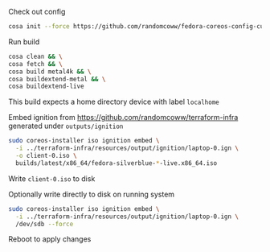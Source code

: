 Check out config
```bash
cosa init --force https://github.com/randomcoww/fedora-coreos-config-custom.git builds/client
```

Run build
```bash
cosa clean && \
cosa fetch && \
cosa build metal4k && \
cosa buildextend-metal && \
cosa buildextend-live
```

This build expects a home directory device with label `localhome`

Embed ignition from https://github.com/randomcoww/terraform-infra generated under `outputs/ignition`
```bash
sudo coreos-installer iso ignition embed \
  -i ../terraform-infra/resources/output/ignition/laptop-0.ign \
  -o client-0.iso \
  builds/latest/x86_64/fedora-silverblue-*-live.x86_64.iso
```
Write `client-0.iso` to disk

Optionally write directly to disk on running system
```bash
sudo coreos-installer iso ignition embed \
  -i ../terraform-infra/resources/output/ignition/laptop-0.ign \
  /dev/sdb --force
```
Reboot to apply changes
